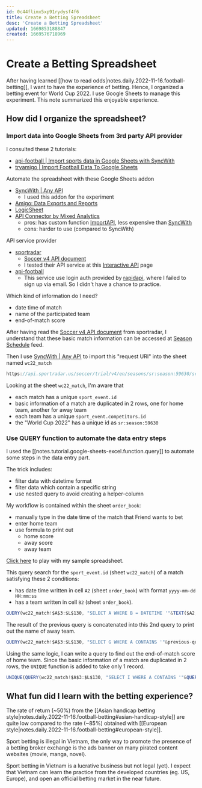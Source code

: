 ```yaml
---
id: 0c44flimx5xp91rydysf4f6
title: Create a Betting Spreadsheet
desc: 'Create a Betting Spreadsheet'
updated: 1669853188847
created: 1669576718969
---
```

# Create a Betting Spreadsheet

After having learned [[how to read odds|notes.daily.2022-11-16.football-betting]], I want to have the experience of betting. Hence, I organized a betting event for World Cup 2022. I use Google Sheets to manage this experiment. This note summarized this enjoyable experience.

## How did I organize the spreadsheet?

### Import data into Google Sheets from 3rd party API provider

I consulted these 2 tutorials:
- [api-football | Import sports data in Google Sheets with SyncWith](https://www.api-football.com/news/post/import-sports-data-in-google-sheets-with-syncwith)
- [tryamigo | Import Football Data To Google Sheets](https://blog.tryamigo.com/import-football-data-to-google-sheets/)

Automate the spreadsheet with these Google Sheets addon
- [SyncWith | Any API](https://workspace.google.com/marketplace/app/syncwith_any_api/449644239211)
    - I used this addon for the experiment
- [Amigo: Data Exports and Reports](https://workspace.google.com/marketplace/app/amigo_data_exports_and_reports/274781802717)
- [LogicSheet](https://logicsheet.co/)
- [API Connector by Mixed Analytics](https://workspace.google.com/marketplace/app/api_connector/95804724197)
    - pros: has custom function [ImportAPI](https://mixedanalytics.com/knowledge-base/importapi-custom-sheets-function/), less expensive than [SyncWith](https://workspace.google.com/marketplace/app/syncwith_any_api/449644239211)
    - cons: harder to use (compared to SyncWith)

API service provider
- [sportradar](https://developer.sportradar.com/)
    - [Soccer v4 API document](https://developer.sportradar.com/docs/read/football_soccer/Soccer_v4)
    - I tested their API service at this [Interactive API](https://developer.sportradar.com/io-docs) page
- [api-football](https://www.api-football.com/)
    - This service use login auth provided by [rapidapi](https://rapidapi.com/api-sports/api/api-football/pricing), where I failed to sign up via email. So I didn't have a chance to practice.

Which kind of information do I need?
- date time of match
- name of the participated team
- end-of-match score

After having read the [Soccer v4 API document](https://developer.sportradar.com/docs/read/football_soccer/Soccer_v4) from sportradar, I understand that these basic match information can be accessed at [Season Schedule](https://developer.sportradar.com/docs/read/football_soccer/Soccer_v4#season-schedule) feed.

Then I use [SyncWith | Any API](https://workspace.google.com/marketplace/app/syncwith_any_api/449644239211) to import this "request URI" into the sheet named `wc22_match`

```javascript
https://api.sportradar.us/soccer/trial/v4/en/seasons/sr:season:59630/schedules.json?api_key=my-generated-token-here
```

Looking at the sheet `wc22_match`, I'm aware that
- each match has a unique `sport_event.id`
- basic information of a match are duplicated in 2 rows, one for home team, another for away team
- each team has a unique `sport_event.competitors.id`
- the "World Cup 2022" has a unique id as `sr:season:59630`

### Use QUERY function to automate the data entry steps

I used the [[notes.tutorial.google-sheets-excel.function.query]] to automate some steps in the data entry part.

The trick includes:
- filter data with datetime format
- filter data which contain a specific string
- use nested query to avoid creating a helper-column

My workflow is contained within the sheet `order_book`:
- manually type in the date time of the match that Friend wants to bet
- enter home team
- use formula to print out
    - home score
    - away score
    - away team

[Click here](https://docs.google.com/spreadsheets/d/1g1UstPsrupKzGGaguiz2xZvsAj6AVdeEWuPdwguunHM/edit?usp=sharing) to play with my sample spreadsheet.

This query search for the `sport_event.id` (sheet `wc22_match`) of a match satisfying these 2 conditions:
- has date time written in cell `A2` (sheet `order_book`) with format `yyyy-mm-dd HH:mm:ss`
- has a team written in cell `B2` (sheet `order_book`).

```javascript
QUERY(wc22_match!$A$3:$L$130, "SELECT A WHERE B = DATETIME '"&TEXT($A2,"yyyy-mm-dd HH:mm:ss")&"' AND G CONTAINS '"&$B2&"'")
```

The result of the previous query is concatenated into this 2nd query to print out the name of away team.

```javascript
QUERY(wc22_match!$A$3:$L$130, "SELECT G WHERE A CONTAINS '"&previous-query&"' AND H CONTAINS 'away'")
```

Using the same logic, I can write a query to find out the end-of-match score of home team. Since the basic information of a match are duplicated in 2 rows, the `UNIQUE` function is added to take only 1 record.

```javascript
UNIQUE(QUERY(wc22_match!$A$3:$L$130, "SELECT I WHERE A CONTAINS '"&QUERY(wc22_match!$A$3:$L$130, "SELECT A WHERE B = DATETIME '"&TEXT($A2,"yyyy-mm-dd HH:mm:ss")&"' AND G CONTAINS '"&$B2&"'")&"' "))
```

## What fun did I learn with the betting experience?

The rate of return (~50%) from the [[Asian handicap betting style|notes.daily.2022-11-16.football-betting#asian-handicap-style]] are quite low compared to the rate (~85%) obtained with [[European style|notes.daily.2022-11-16.football-betting#european-style]].

Sport betting is illegal in Vietnam, the only way to promote the presence of a betting broker exchange is the ads banner on many pirated content websites (movie, manga, novel).

Sport betting in Vietnam is a lucrative business but not legal (yet). I expect that Vietnam can learn the practice from the developed countries (eg. US, Europe), and open an official betting market in the near future.